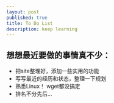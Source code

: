 ```yaml
---
layout: post
published: true
title: To Do List
description: keep learning
---  
```


## 想想最近要做的事情真不少：
* 把site整理好，添加一些实用的功能
* 写写最近的经历和状态，整理一下规划
* 熟悉Linux！ wget都没搞定
* 排名不分先后...